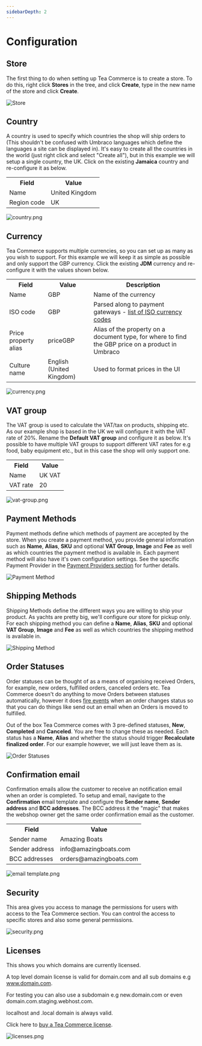 ```yaml
---
sidebarDepth: 2
---
```

# Configuration

## Store

The first thing to do when setting up Tea Commerce is to create a store. To do this, right click **Stores** in the tree, and click **Create**, type in the new name of the store and click **Create**.

![Store](/img/store.png)

## Country

A country is used to specify which countries the shop will ship orders to (This shouldn't be confused with Umbraco languages which define the languages a site can be displayed in). It's easy to create all the countries in the world (just right click and select "Create all"), but in this example we will setup a single country, the UK. Click on the existing **Jamaica** country and re-configure it as below.

<table>
	<tr>
		<th>Field</th>
		<th>Value</th>
	</tr>
	<tr>
		<td>Name</td>
		<td>United Kingdom</td>
	</tr>
	<tr>
		<td>Region code</td>
		<td>UK</td>
	</tr>
</table>

![country.png](/img/973ee1d-country.png)

## Currency

Tea Commerce supports multiple currencies, so you can set up as many as you wish to support. For this example we will keep it as simple as possible and only support the GBP currency. Click the existing **JDM** currency and re-configure it with the values shown below.

<table>
	<tr>
		<th>Field</th>
		<th>Value</th>
		<th>Description</th>
	</tr>
	<tr>
		<td>Name</td>
		<td>GBP</td>
		<td>Name of the currency</td>
	</tr>
	<tr>
		<td>ISO code</td>
		<td>GBP</td>
		<td>Parsed along to payment gateways - <a href="https://en.wikipedia.org/wiki/ISO_4217#Active_codes" target="_blank">list of ISO currency codes</a></td>
	</tr>
	<tr>
		<td>Price property alias</td>
		<td>priceGBP</td>
		<td>Alias of the property on a document type, for where to find the GBP price on a product in Umbraco</td>
	</tr>
	<tr>
		<td>Culture name</td>
		<td>English (United Kingdom)</td>
		<td>Used to format prices in the UI</td>
	</tr>
</table>

![currency.png](/img/093b15d-currency.png)

## VAT group

The VAT group is used to calculate the VAT/tax on products, shipping etc. As our example shop is based in the UK we will configure it with the VAT rate of 20%. Rename the **Default VAT group** and configure it as below. It's possible to have multiple VAT groups to support different VAT rates for e.g food, baby equipment etc., but in this case the shop will only support one.

<table>
	<tr>
		<th>Field</th>
		<th>Value</th>
	</tr>
	<tr>
		<td>Name</td>
		<td>UK VAT</td>
	</tr>
	<tr>
		<td>VAT rate</td>
		<td>20</td>
	</tr>
</table>

![vat-group.png](/img/cb452cd-vat-group.png)

## Payment Methods

Payment methods define which methods of payment are accepted by the store. When you create a payment method, you provide general information such as **Name**, **Alias**, **SKU** and optional **VAT Group**, **Image** and **Fee** as well as which countries the payment method is available in. Each payment method will also have it's own configuration settings. See the specific Payment Provider in the [Payment Providers section](../../payment-providers/) for further details.

![Payment Method](/img/payment-method.png)

## Shipping Methods

Shipping Methods define the different ways you are willing to ship your product. As yachts are pretty big, we'll configure our store for pickup only. For each shipping method you can define a **Name**, **Alias**, **SKU** and optional **VAT Group**, **Image** and **Fee** as well as which countries the shipping method is available in.

![Shipping Method](/img/shipping-method.png)

## Order Statuses

Order statuses can be thought of as a means of organising  received Orders, for example, new orders, fulfilled orders, canceled orders etc. Tea Commerce doesn't do anything to move Orders between statuses automatically, however it does [fire events](../../api/events/#notificationcenter) when an order changes status so that you can do things like send out an email when an Orders is moved to fulfilled.

Out of the box Tea Commerce comes with 3 pre-defined statuses, **New**, **Completed** and **Canceled**. You are free to change these as needed. Each status has a **Name**, **Alias** and whether the status should trigger **Recalculate finalized order**. For our example however, we will just leave them as is.

![Order Statuses](/img/order-statuses.png)

## Confirmation email

Confirmation emails allow the customer to receive an notification email when an order is completed. To setup and email, navigate to the **Confirmation** email template and configure the **Sender name**, **Sender address** and **BCC addresses**. The BCC address it the "magic" that makes the webshop owner get the same order confirmation email as the customer.

<table>
	<tr>
		<th>Field</th>
		<th>Value</th>
	</tr>
	<tr>
		<td>Sender name</td>
		<td>Amazing Boats</td>
	</tr>
	<tr>
		<td>Sender address</td>
		<td>info@amazingboats.com</td>
	</tr>
	<tr>
		<td>BCC addresses</td>
		<td>orders@amazingboats.com</td>
	</tr>
</table>

![email template.png](/img/7140923-email_template.png)

## Security

This area gives you access to manage the permissions for users with access to the Tea Commerce section. You can control the access to specific stores and also some general permissions.

![security.png](/img/37b6cd8-security.png)

## Licenses 

This shows you which domains are currently licensed.

A top level domain license is valid for domain.com and all sub domains e.g www.domain.com.

For testing you can also use a subdomain e.g new.domain.com or even domain.com.staging.webhost.com.

localhost and .local domain is always valid.

Click here to [buy a Tea Commerce license](https://teacommerce.net/).

![licenses.png](/img/0340ffa-licenses.png)
